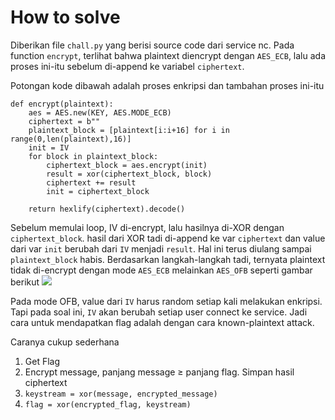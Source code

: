 # How to solve
Diberikan file `chall.py` yang berisi source code dari service nc. Pada function `encrypt`, terlihat bahwa plaintext diencrypt dengan `AES_ECB`, lalu ada proses ini-itu sebelum di-append ke variabel `ciphertext`.

Potongan kode dibawah adalah proses enkripsi dan tambahan proses ini-itu
```python3
def encrypt(plaintext):
    aes = AES.new(KEY, AES.MODE_ECB)
    ciphertext = b""
    plaintext_block = [plaintext[i:i+16] for i in range(0,len(plaintext),16)]
    init = IV
    for block in plaintext_block:
        ciphertext_block = aes.encrypt(init)
        result = xor(ciphertext_block, block)
        ciphertext += result
        init = ciphertext_block

    return hexlify(ciphertext).decode()
```

Sebelum memulai loop, IV di-encrypt, lalu hasilnya di-XOR dengan `ciphertext_block`. hasil dari XOR tadi di-append ke var `ciphertext` dan value dari var `init` berubah dari `IV` menjadi `result`. Hal ini terus diulang sampai `plaintext_block` habis. Berdasarkan langkah-langkah tadi, ternyata plaintext tidak di-encrypt dengan mode `AES_ECB` melainkan `AES_OFB` seperti gambar berikut
![](https://upload.wikimedia.org/wikipedia/commons/thumb/b/b0/OFB_encryption.svg/1920px-OFB_encryption.svg.png)

Pada mode OFB, value dari `IV` harus random setiap kali melakukan enkripsi. Tapi pada soal ini, `IV` akan berubah setiap user connect ke service. Jadi cara untuk mendapatkan flag adalah dengan cara known-plaintext attack.

Caranya cukup sederhana
1. Get Flag
2. Encrypt message, panjang message &ge; panjang flag. Simpan hasil ciphertext
3. `keystream = xor(message, encrypted_message)`
4. `flag = xor(encrypted_flag, keystream)`
